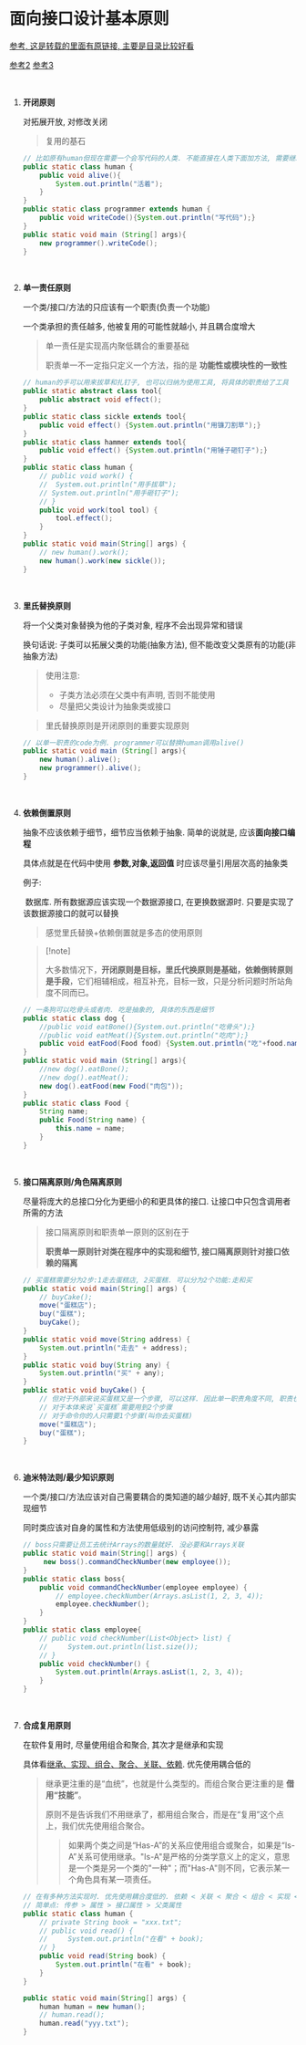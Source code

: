 # 面向接口设计基本原则

[参考, 这是转载的里面有原链接, 主要是目录比较好看](https://www.cnblogs.com/dolphin0520/p/3919839.html)

[参考2](http://c.biancheng.net/view/1322.html) [参考3](http://www.xiaot123.com/post/oop1)

​			

1. **开闭原则**

   对拓展开放, 对修改关闭

   >   复用的基石

   ```java
   // 比如原有human但现在需要一个会写代码的人类. 不能直接在人类下面加方法, 需要继承human,在programer处加方法
   public static class human {
       public void alive(){
           System.out.println("活着");
       }
   }
   public static class programmer extends human {
       public void writeCode(){System.out.println("写代码");}
   }
   public static void main (String[] args){
       new programmer().writeCode();
   }
   ```

   <br>

2. **单一责任原则**

   一个类/接口/方法的只应该有一个职责(负责一个功能)

   一个类承担的责任越多, 他被复用的可能性就越小, 并且耦合度增大

   >   单一责任是实现高内聚低耦合的重要基础
   >
   >   职责单一不一定指只定义一个方法，指的是 **功能性或模块性的一致性**

   ```java
   // human的手可以用来拔草和扎钉子, 也可以归纳为使用工具, 将具体的职责给了工具
   public static abstract class tool{
       public abstract void effect();
   }
   public static class sickle extends tool{
       public void effect() {System.out.println("用镰刀割草");}
   }
   public static class hammer extends tool{
       public void effect() {System.out.println("用锤子砸钉子");}
   }
   public static class human {
       // public void work() {
       //  System.out.println("用手拔草");
       // System.out.println("用手砸钉子");
       // }
       public void work(tool tool) {
           tool.effect();
       }
   }
   public static void main(String[] args) {
       // new human().work();
       new human().work(new sickle());
   }
   ```

   

   <br>

3. **里氏替换原则**

   将一个父类对象替换为他的子类对象, 程序不会出现异常和错误

   换句话说: 子类可以拓展父类的功能(抽象方法), 但不能改变父类原有的功能(非抽象方法)

   >   使用注意:
   >
   >   -   子类方法必须在父类中有声明, 否则不能使用
   >   -   尽量把父类设计为抽象类或接口

   >   里氏替换原则是开闭原则的重要实现原则

   ```java
   // 以单一职责的code为例. programmer可以替换human调用alive()
   public static void main (String[] args){
       new human().alive();
       new programmer().alive();
   }
   ```

   

   <br>

4. **依赖倒置原则**

   抽象不应该依赖于细节，细节应当依赖于抽象. 简单的说就是, 应该**面向接口编程**

   具体点就是在代码中使用 **参数,对象,返回值** 时应该尽量引用层次高的抽象类

   例子: 

   ​	数据库. 所有数据源应该实现一个数据源接口, 在更换数据源时. 只要是实现了该数据源接口的就可以替换

   >   感觉里氏替换+依赖倒置就是多态的使用原则

   >   [!note]
   >
   >   大多数情况下，**开闭原则是目标，里氏代换原则是基础，依赖倒转原则是手段**，它们相辅相成，相互补充，目标一致，只是分析问题时所站角度不同而已。

   ```java
   // 一条狗可以吃骨头或者肉. 吃是抽象的, 具体的东西是细节
   public static class dog {
       //public void eatBone(){System.out.println("吃骨头");}
       //public void eatMeat(){System.out.println("吃肉");}
       public void eatFood(Food food) {System.out.println("吃"+food.name);}
   }
   public static void main (String[] args){
       //new dog().eatBone();
       //new dog().eatMeat();
       new dog().eatFood(new Food("肉包"));
   }
   public static class Food {
       String name;
       public Food(String name) {
           this.name = name;
       }
   }
   ```

   

   <br>

5. **接口隔离原则/角色隔离原则**

   尽量将庞大的总接口分化为更细小的和更具体的接口. 让接口中只包含调用者所需的方法

   >   接口隔离原则和职责单一原则的区别在于
   >
   >   **职责单一原则针对类在程序中的实现和细节, 接口隔离原则针对接口依赖的隔离**

   ```java
   // 买蛋糕需要分为2步:1走去蛋糕店, 2买蛋糕. 可以分为2个功能:走和买
   public static void main(String[] args) {
       // buyCake();
       move("蛋糕店");
       buy("蛋糕");
       buyCake();
   }
   public static void move(String address) {
       System.out.println("走去" + address);
   }
   public static void buy(String any) {
       System.out.println("买" + any);
   }
   public static void buyCake() {
       // 但对于外部来说买蛋糕又是一个步骤, 可以这样. 因此单一职责角度不同, 职责也单一的程度也不同
       // 对于本体来说`买蛋糕`需要用到2个步骤
       // 对于命令你的人只需要1个步骤(叫你去买蛋糕)
       move("蛋糕店");
       buy("蛋糕");
   }
   ```

   

   

   <br>

6. **迪米特法则/最少知识原则**

   一个类/接口/方法应该对自己需要耦合的类知道的越少越好, 既不关心其内部实现细节

   同时类应该对自身的属性和方法使用低级别的访问控制符, 减少暴露

   ```java
   // boss只需要让员工去统计Arrays的数量就好. 没必要和Arrays关联
   public static void main(String[] args) {
        new boss().commandCheckNumber(new employee());
   }
   public static class boss{
       public void commandCheckNumber(employee employee) {
           // employee.checkNumber(Arrays.asList(1, 2, 3, 4));
           employee.checkNumber();
       }
   }
   public static class employee{
       // public void checkNumber(List<Object> list) {
       //     System.out.println(list.size());
       // }
       public void checkNumber() {
           System.out.println(Arrays.asList(1, 2, 3, 4));
       }
   }
   ```

   

   <br>

7.  **合成复用原则**

    在软件复用时, 尽量使用组合和聚合, 其次才是继承和实现

    具体看[继承、实现、组合、聚合、关联、依赖](./继承实现组合聚合关联依赖.md). 优先使用耦合低的
    
    >   继承更注重的是“血统”，也就是什么类型的。而组合聚合更注重的是 **借用“技能”**。
    >
    >   原则不是告诉我们不用继承了，都用组合聚合，而是在“复用”这个点上，我们优先使用组合聚合。
    >
    >   >   如果两个类之间是“Has-A”的关系应使用组合或聚合，如果是“Is-A”关系可使用继承。"Is-A"是严格的分类学意义上的定义，意思是一个类是另一个类的"一种"；而"Has-A"则不同，它表示某一个角色具有某一项责任。
    
    ```java
    // 在有多种方法实现时. 优先使用耦合度低的. 依赖 < 关联 < 聚合 < 组合 < 实现 < 继承 (泛化)
    // 简单点: 传参 > 属性 > 接口属性 > 父类属性
    public static class human {
        // private String book = "xxx.txt";
        // public void read() {
        //     System.out.println("在看" + book);
        // }
        public void read(String book) {
            System.out.println("在看" + book);
        }
    }
    
    public static void main(String[] args) {
        human human = new human();
        // human.read();
        human.read("yyy.txt");
    }
    ```
    
    